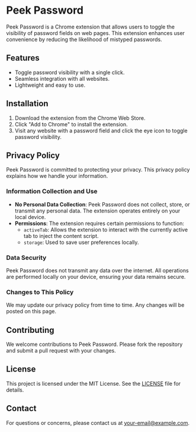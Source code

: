 # Peek Password

Peek Password is a Chrome extension that allows users to toggle the visibility of password fields on web pages. This extension enhances user convenience by reducing the likelihood of mistyped passwords.

## Features

- Toggle password visibility with a single click.
- Seamless integration with all websites.
- Lightweight and easy to use.

## Installation

1. Download the extension from the Chrome Web Store.
2. Click "Add to Chrome" to install the extension.
3. Visit any website with a password field and click the eye icon to toggle password visibility.

## Privacy Policy

Peek Password is committed to protecting your privacy. This privacy policy explains how we handle your information.

### Information Collection and Use

- **No Personal Data Collection**: Peek Password does not collect, store, or transmit any personal data. The extension operates entirely on your local device.
- **Permissions**: The extension requires certain permissions to function:
  - `activeTab`: Allows the extension to interact with the currently active tab to inject the content script.
  - `storage`: Used to save user preferences locally.

### Data Security

Peek Password does not transmit any data over the internet. All operations are performed locally on your device, ensuring your data remains secure.

### Changes to This Policy

We may update our privacy policy from time to time. Any changes will be posted on this page.

## Contributing

We welcome contributions to Peek Password. Please fork the repository and submit a pull request with your changes.

## License

This project is licensed under the MIT License. See the [LICENSE](LICENSE) file for details.

## Contact

For questions or concerns, please contact us at [your-email@example.com](mailto:your-email@example.com).
